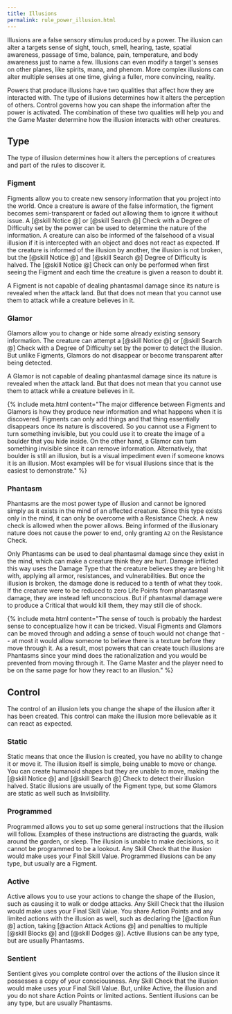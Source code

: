 ```yaml
---
title: Illusions
permalink: rule_power_illusion.html
---
```


Illusions are a false sensory stimulus produced by a power. The illusion can alter a targets sense of sight, touch, smell, hearing, taste, spatial awareness, passage of time, balance, pain, temperature, and body awareness just to name a few. Illusions can even modify a target's senses on other planes, like spirits, mana, and phenom. More complex illusions can alter multiple senses at one time, giving a fuller, more convincing, reality. 

Powers that produce illusions have two qualities that affect how they are interacted with. The type of illusions determines how it alters the perception of others. Control governs how you can shape the information after the power is activated. The combination of these two qualities will help you and the Game Master determine how the illusion interacts with other creatures.

## Type
The type of illusion determines how it alters the perceptions of creatures and part of the rules to discover it.

### Figment
Figments allow you to create new sensory information that you project into the world. Once a creature is aware of the false information, the figment becomes semi-transparent or faded out allowing them to ignore it without issue. A [@skill Notice @] or [@skill Search @] Check with a Degree of Difficulty set by the power can be used to determine the nature of the information. A creature can also be informed of the falsehood of a visual illusion if it is intercepted with an object and does not react as expected. If the creature is informed of the illusion by another, the illusion is not broken, but the [@skill Notice @] and [@skill Search @] Degree of Difficulty is halved. The [@skill Notice @] Check can only be performed when first seeing the Figment and each time the creature is given a reason to doubt it.

A Figment is not capable of dealing phantasmal damage since its nature is revealed when the attack land. But that does not mean that you cannot use them to attack while a creature believes in it.

### Glamor
Glamors allow you to change or hide some already existing sensory information. The creature can attempt a [@skill Notice @] or [@skill Search @] Check with a Degree of Difficulty set by the power to detect the illusion. But unlike Figments, Glamors do not disappear or become transparent after being detected.

A Glamor is not capable of dealing phantasmal damage since its nature is revealed when the attack land. But that does not mean that you cannot use them to attack while a creature believes in it.

{% include meta.html content="The major difference between Figments and Glamors is how they produce new information and what happens when it is discovered. Figments can only add things and that thing essentially disappears once its nature is discovered. So you cannot use a Figment to turn something invisible, but you could use it to create the image of a boulder that you hide inside. On the other hand, a Glamor can turn something invisible since it can remove information. Alternatively, that boulder is still an illusion, but is a visual impediment even if someone knows it is an illusion. Most examples will be for visual illusions since that is the easiest to demonstrate." %}

### Phantasm
Phantasms are the most power type of illusion and cannot be ignored simply as it exists in the mind of an affected creature. Since this type exists only in the mind, it can only be overcome with a Resistance Check. A new check is allowed when the power allows. Being informed of the illusionary nature does not cause the power to end, only granting `A2` on the Resistance Check.

Only Phantasms can be used to deal phantasmal damage since they exist in the mind, which can make a creature think they are hurt. Damage inflicted this way uses the Damage Type that the creature believes they are being hit with, applying all armor, resistances, and vulnerabilities. But once the illusion is broken, the damage done is reduced to a tenth of what they took. If the creature were to be reduced to zero Life Points from phantasmal damage, they are instead left unconscious. But if phantasmal damage were to produce a Critical that would kill them, they may still die of shock.

{% include meta.html content="The sense of touch is probably the hardest sense to conceptualize how it can be tricked. Visual Figments and Glamors can be moved through and adding a sense of touch would not change that -- at most it would allow someone to believe there is a texture before they move through it. As a result, most powers that can create touch illusions are Phantasms since your mind does the rationalization and you would be prevented from moving through it. The Game Master and the player need to be on the same page for how they react to an illusion." %}

## Control
The control of an illusion lets you change the shape of the illusion after it has been created. This control can make the illusion more believable as it can react as expected.

### Static
Static means that once the illusion is created, you have no ability to change it or move it. The illusion itself is simple, being unable to move or change. You can create humanoid shapes but they are unable to move, making the [@skill Notice @] and [@skill Search @] Check to detect their illusion halved. Static illusions are usually of the Figment type, but some Glamors are static as well such as Invisibility.

### Programmed
Programmed allows you to set up some general instructions that the illusion will follow. Examples of these instructions are distracting the guards, walk around the garden, or sleep. The illusion is unable to make decisions, so it cannot be programmed to be a lookout. Any Skill Check that the illusion would make uses your Final Skill Value. Programmed illusions can be any type, but usually are a Figment.

### Active
Active allows you to use your actions to change the shape of the illusion, such as causing it to walk or dodge attacks. Any Skill Check that the illusion would make uses your Final Skill Value. You share Action Points and any limited actions with the illusion as well, such as declaring the [@action Run @] action, taking [@action Attack Actions @] and penalties to multiple [@skill Blocks @] and [@skill Dodges @]. Active illusions can be any type, but are usually Phantasms.

### Sentient
Sentient gives you complete control over the actions of the illusion since it possesses a copy of your consciousness. Any Skill Check that the illusion would make uses your Final Skill Value. But, unlike Active, the illusion and you do not share Action Points or limited actions. Sentient illusions can be any type, but are usually Phantasms.
